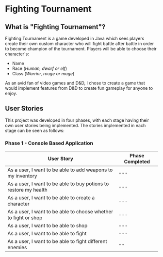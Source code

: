 # Fighting Tournament 

## What is "Fighting Tournament"?
Fighting Tournament is a game developed in Java which sees players create their own custom character
who will fight battle after battle in order to become champion of the tournament. Players will be able
to choose their character's:

- Name
- Race (*Human, dwarf or elf*)
- Class (*Warrior, rouge or mage*)

As an avid fan of video games and D&D, I chose to create a game that would implement features 
from D&D to create fun gameplay for anyone to enjoy.

## User Stories
This project was developed in four phases, with each stage having their own user stories
being implemented. The stories implemented in each stage can be seen as follows:

### Phase 1 - Console Based Application
User Story | Phase Completed 
--- | --- 
As a user, I want to be able to add weapons to my inventory | --- 
As a user, I want to be able to buy potions to restore my health| ---
As a user, I want to be able to create a character | ---
As a user, I want to be able to choose whether to fight or shop | ---
As a user, I want to be able to shop | ---
As a user, I want to be able to fight | ---
As a user, I want to be able to fight different enemies | -- 